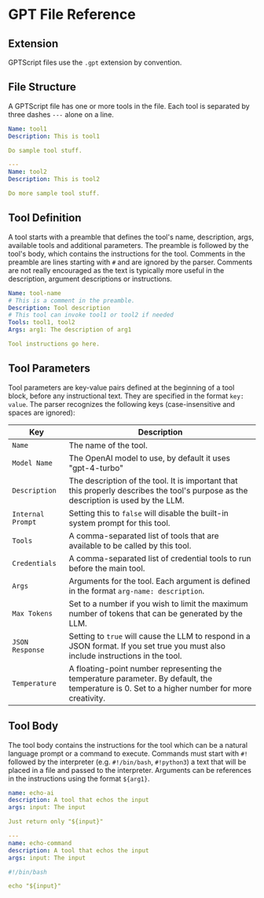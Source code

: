 # GPT File Reference

## Extension

GPTScript files use the `.gpt` extension by convention.

## File Structure

A GPTScript file has one or more tools in the file. Each tool is separated by three dashes `---` alone on a line.

```yaml
Name: tool1
Description: This is tool1

Do sample tool stuff.

---
Name: tool2
Description: This is tool2

Do more sample tool stuff.
```

## Tool Definition

A tool starts with a preamble that defines the tool's name, description, args, available tools and additional parameters.
The preamble is followed by the tool's body, which contains the instructions for the tool. Comments in
the preamble are lines starting with `#` and are ignored by the parser. Comments are not really encouraged
as the text is typically more useful in the description, argument descriptions or instructions.

```yaml
Name: tool-name
# This is a comment in the preamble.
Description: Tool description
# This tool can invoke tool1 or tool2 if needed
Tools: tool1, tool2
Args: arg1: The description of arg1

Tool instructions go here.
```

## Tool Parameters

Tool parameters are key-value pairs defined at the beginning of a tool block, before any instructional text. They are specified in the format `key: value`. The parser recognizes the following keys (case-insensitive and spaces are ignored):

| Key               | Description                                                                                                                                   |
|-------------------|-----------------------------------------------------------------------------------------------------------------------------------------------|
| `Name`            | The name of the tool.                                                                                                                         |
| `Model Name`      | The OpenAI model to use, by default it uses "gpt-4-turbo"                                                                             |
| `Description`     | The description of the tool. It is important that this properly describes the tool's purpose as the description is used by the LLM.           |
| `Internal Prompt` | Setting this to `false` will disable the built-in system prompt for this tool.                                                                |
| `Tools`           | A comma-separated list of tools that are available to be called by this tool.                                                                 |
| `Credentials`     | A comma-separated list of credential tools to run before the main tool.                                                                       |
| `Args`            | Arguments for the tool. Each argument is defined in the format `arg-name: description`.                                                       |
| `Max Tokens`      | Set to a number if you wish to limit the maximum number of tokens that can be generated by the LLM.                                           |
| `JSON Response`   | Setting to `true` will cause the LLM to respond in a JSON format. If you set true you must also include instructions in the tool.             |
| `Temperature`     | A floating-point number representing the temperature parameter. By default, the temperature is 0. Set to a higher number for more creativity. |



## Tool Body

The tool body contains the instructions for the tool which can be a natural language prompt or
a command to execute. Commands must start with `#!` followed by the interpreter (e.g. `#!/bin/bash`, `#!python3`)
a text that will be placed in a file and passed to the interpreter. Arguments can be references in the instructions
using the format `${arg1}`.

```yaml
name: echo-ai
description: A tool that echos the input
args: input: The input

Just return only "${input}"

---
name: echo-command
description: A tool that echos the input
args: input: The input

#!/bin/bash

echo "${input}"
```
